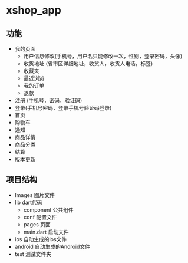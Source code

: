 # xshop_app

##  功能

- 我的页面
  - 用户信息修改(手机号，用户名只能修改一次，性别，登录密码，头像)
  - 收货地址 (省市区详细地址，收货人，收货人电话，标签)
  - 收藏夹
  - 最近浏览
  - 我的订单
  - 退款
- 注册 (手机号，密码，验证码) 
- 登录(手机号密码，登录手机号验证码登录) 
- 首页
- 购物车
- 通知
- 商品详情
- 商品分类
- 结算
- 版本更新



## 项目结构

- Images 图片文件
- lib dart代码
  - component 公共组件
  - conf 配置文件
  - pages 页面
  - main.dart 启动文件
- ios 自动生成的ios文件
- android 自动生成的Android文件
- test 测试文件夹